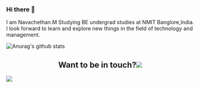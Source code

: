 ### Hi there 👋
  I am Navachethan.M Studying BE undergrad studies at NMIT Banglore,India.
  I look forward to learn and explore new things in the field of technology and management.

![Anurag's github stats](https://github-readme-stats.vercel.app/api?username=Navachethan-Murugeppa&show_icons=true&theme=radical)

<h2 align="center">Want to be in touch?<img src="https://tenor.com/view/backhand-index-pointing-down-joypixels-going-down-below-under-gif-17542125"></h2>

![](https://komarev.com/ghpvc/?username=Navachethan-Murugeppa)

